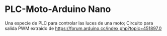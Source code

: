 # PLC-Moto-Arduino Nano
Una especie de PLC para controlar las luces de una moto;
Circuito para salida PWM extraido de https://forum.arduino.cc/index.php?topic=451897.0
